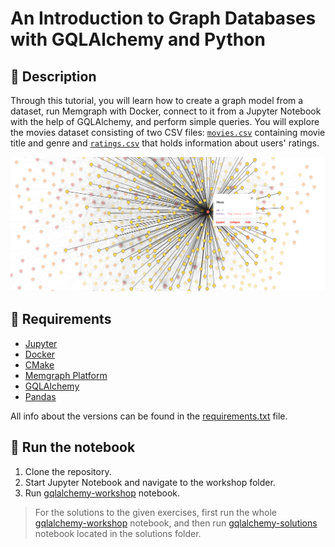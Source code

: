 
# An Introduction to Graph Databases with GQLAlchemy and Python

## 📖 Description

Through this tutorial, you will learn how to create a graph model from a dataset, run Memgraph with Docker, connect to it from a Jupyter Notebook with the help of GQLAlchemy, and perform simple queries. You will explore the movies dataset consisting of two CSV files: [`movies.csv`](data/movies.csv) containing movie title and genre and [`ratings.csv`](data/ratings.csv) that holds information about users' ratings.

![toy-story-preview](img/toy-story-preview.png)

## 🐍 Requirements

- [Jupyter](https://jupyter.org/install)
- [Docker](https://docs.docker.com/get-docker/)
- [CMake](https://cmake.org/install/)
- [Memgraph Platform](https://memgraph.com/docs/memgraph/installation)
- [GQLAlchemy](https://pypi.org/project/gqlalchemy/)
- [Pandas](https://pypi.org/project/pandas/)

All info about the versions can be found in the [requirements.txt](requirements.txt) file.


## 🏃 Run the notebook
1. Clone the repository.
2. Start Jupyter Notebook and navigate to the workshop folder.
3. Run [gqlalchemy-workshop](workshop/gqlalchemy-workshop.ipynb) notebook.

> For the solutions to the given exercises, first run the whole [gqlalchemy-workshop](workshop/gqlalchemy-workshop.ipynb) notebook, and then run [gqlalchemy-solutions](solutions/gqlalchemy-solutions.ipynb) notebook located in the solutions folder.